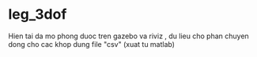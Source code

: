 # leg_3dof
Hien tai da mo phong duoc tren gazebo va riviz , du lieu cho phan chuyen dong cho cac khop dung file "csv" (xuat tu matlab)
